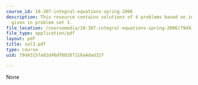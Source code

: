 ```yaml
---
course_id: 18-307-integral-equations-spring-2006
description: This resource contains solutions of 4 problems based on integral equations
  given in problem set 3.
file_location: /coursemedia/18-307-integral-equations-spring-2006/79d43157a02d46df60287118a4dad327_sol3.pdf
file_type: application/pdf
layout: pdf
title: sol3.pdf
type: course
uid: 79d43157a02d46df60287118a4dad327

---
```

None